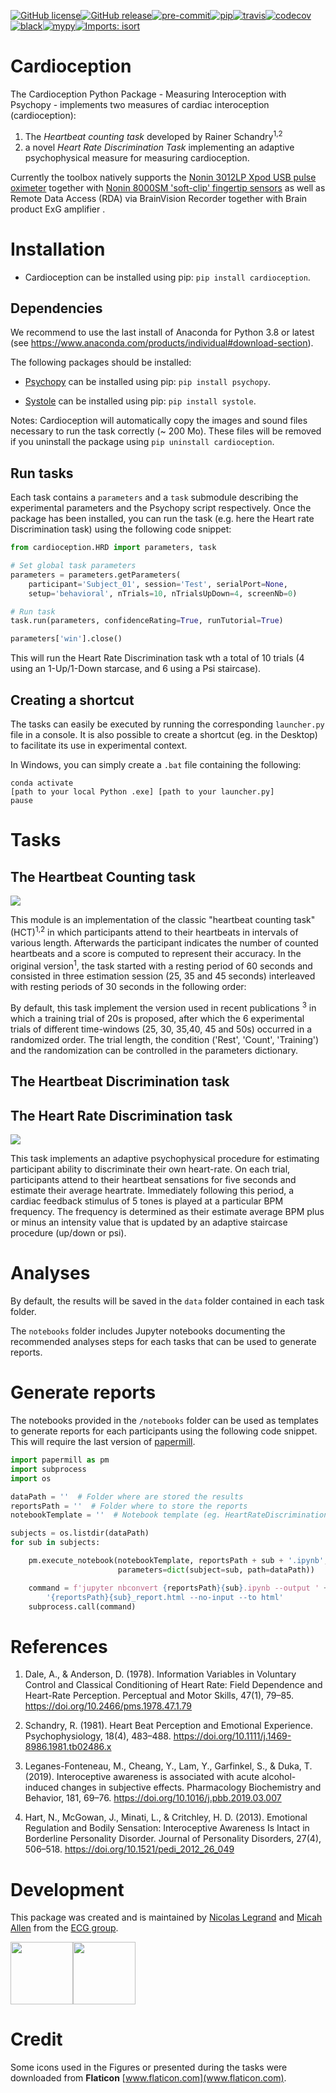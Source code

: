 [![GitHub license](https://img.shields.io/github/license/embodied-computation-group/Cardioception)](https://github.com/embodied-computation-group/Cardioception/blob/master/LICENSE)[![GitHub release](https://img.shields.io/github/release/embodied-computation-group/Cardioception)](https://GitHub.com/embodied-computation-group/Cardioception/releases/)[![pre-commit](https://img.shields.io/badge/pre--commit-enabled-brightgreen?logo=pre-commit&logoColor=white)](https://github.com/pre-commit/pre-commit)[![pip](https://badge.fury.io/py/cardioception.svg)](https://badge.fury.io/py/metadPy)[![travis](https://travis-ci.com/embodied-computation-group/Cardioception.svg?branch=master)](https://travis-ci.com/embodied-computation-group/Cardioception)[![codecov](https://codecov.io/gh/embodied-computation-group/Cardioception/branch/master/graph/badge.svg)](https://codecov.io/gh/embodied-computation-group/Cardioception)[![black](https://img.shields.io/badge/code%20style-black-000000.svg)](https://github.com/psf/black)[![mypy](http://www.mypy-lang.org/static/mypy_badge.svg)](http://mypy-lang.org/)[![Imports: isort](https://img.shields.io/badge/%20imports-isort-%231674b1?style=flat&labelColor=ef8336)](https://pycqa.github.io/isort/)


# Cardioception

The Cardioception Python Package - Measuring Interoception with Psychopy - implements two measures of cardiac interoception (cardioception):
1. The *Heartbeat counting task* developed by Rainer Schandry<sup>1,2</sup>
2. a novel *Heart Rate Discrimination Task* implementing an adaptive psychophysical measure for measuring cardioception.

Currently the toolbox natively supports the [Nonin 3012LP Xpod USB pulse oximeter](https://www.nonin.com/products/xpod/) together with [Nonin 8000SM 'soft-clip' fingertip sensors](https://www.nonin.com/products/8000s/) as well as Remote Data Access (RDA) via BrainVision Recorder together with Brain product ExG amplifier [](https://www.brainproducts.com/>).

# Installation

* Cardioception can be installed using pip:
  `pip install cardioception`.

## Dependencies

We recommend to use the last install of Anaconda for Python 3.8 or latest (see https://www.anaconda.com/products/individual#download-section).

The following packages should be installed:

* [Psychopy](https://www.psychopy.org/) can be installed using pip:
  `pip install psychopy`.

* [Systole](https://systole-docs.github.io/) can be installed using pip:
  `pip install systole`.

Notes: Cardioception will automatically copy the images and sound files necessary to run the task correctly (~ 200 Mo). These files will be removed if you uninstall the package using `pip uninstall cardioception`.

## Run tasks

Each task contains a `parameters` and a `task` submodule describing the experimental parameters and the Psychopy script respectively. Once the package has been installed, you can run the task (e.g. here the Heart rate Discrimination task) using the following code snippet:

```python
from cardioception.HRD import parameters, task

# Set global task parameters
parameters = parameters.getParameters(
    participant='Subject_01', session='Test', serialPort=None,
    setup='behavioral', nTrials=10, nTrialsUpDown=4, screenNb=0)

# Run task
task.run(parameters, confidenceRating=True, runTutorial=True)

parameters['win'].close()
```

This will run the Heart Rate Discrimination task wth a total of 10 trials (4 using an 1-Up/1-Down starcase, and 6 using a Psi staircase).
## Creating a shortcut

The tasks can easily be executed by running the corresponding `launcher.py` file in a console. It is also possible to create a shortcut (eg. in the Desktop) to facilitate its use in experimental context.

In Windows, you can simply create a `.bat` file containing the following:

```
conda activate
[path to your local Python .exe] [path to your launcher.py]
pause
```

# Tasks

## The Heartbeat Counting task

<img src= "images/HeartBeatCounting.png">

This module is an implementation of the classic "heartbeat counting task" (HCT)<sup>1,2</sup> in which participants attend to their heartbeats in intervals of various length. Afterwards the participant indicates the number of counted heartbeats and a score is computed to represent their accuracy. In the original version<sup>1</sup>, the task started with a resting period of 60 seconds and consisted in three estimation session (25, 35 and 45 seconds) interleaved with resting periods of 30 seconds in the following order:

By default, this task implement the version used in recent publications <sup>3</sup> in which a training trial of 20s is proposed, after which the 6 experimental trials of different time-windows (25, 30, 35,40, 45 and 50s) occurred in a randomized order. The trial length, the condition ('Rest', 'Count', 'Training') and the randomization can be controlled in the parameters dictionary.


## The Heartbeat Discrimination task


## The Heart Rate Discrimination task

<img src= "images/HeartRateDiscrimination.png">

This task implements an adaptive psychophysical procedure for estimating participant ability to discriminate their own heart-rate. On each trial, participants attend to their heartbeat sensations for five seconds and estimate their average heartrate. Immediately following this period, a cardiac feedback stimulus of 5 tones is played at a particular BPM frequency. The frequency is determined as their estimate average BPM plus or minus an intensity value that is updated by an adaptive staircase procedure (up/down or psi).

# Analyses

By default, the results will be saved in the `data` folder contained in each task folder.

The `notebooks` folder includes Jupyter notebooks documenting the recommended analyses steps for each tasks that can be used to generate reports.

# Generate reports

The notebooks provided in the `/notebooks` folder can be used as templates to generate reports for each participants using the following code snippet. This will require the last version of [papermill](https://papermill.readthedocs.io/en/latest/).

```python
import papermill as pm
import subprocess
import os

dataPath = ''  # Folder where are stored the results
reportsPath = ''  # Folder where to store the reports
notebookTemplate = ''  # Notebook template (eg. HeartRateDiscrimination.ipynb)

subjects = os.listdir(dataPath)
for sub in subjects:

    pm.execute_notebook(notebookTemplate, reportsPath + sub + '.ipynb',
                        parameters=dict(subject=sub, path=dataPath))

    command = f'jupyter nbconvert {reportsPath}{sub}.ipynb --output ' + \
        '{reportsPath}{sub}_report.html --no-input --to html'
    subprocess.call(command)
```

# References

1. Dale, A., & Anderson, D. (1978). Information Variables in Voluntary Control and Classical Conditioning of Heart Rate: Field Dependence and Heart-Rate Perception. Perceptual and Motor Skills, 47(1), 79–85. https://doi.org/10.2466/pms.1978.47.1.79

2. Schandry, R. (1981). Heart Beat Perception and Emotional Experience. Psychophysiology, 18(4), 483–488. https://doi.org/10.1111/j.1469-8986.1981.tb02486.x

3. Leganes-Fonteneau, M., Cheang, Y., Lam, Y., Garfinkel, S., & Duka, T. (2019). Interoceptive awareness is associated with acute alcohol-induced changes in subjective effects. Pharmacology Biochemistry and Behavior, 181, 69–76. https://doi.org/10.1016/j.pbb.2019.03.007

4. Hart, N., McGowan, J., Minati, L., & Critchley, H. D. (2013). Emotional Regulation and Bodily Sensation: Interoceptive Awareness Is Intact in Borderline Personality Disorder. Journal of Personality Disorders, 27(4), 506–518. https://doi.org/10.1521/pedi_2012_26_049

# Development
This package was created and is maintained by [Nicolas Legrand](https://legrandnico.github.io/) and [Micah Allen](https://micahallen.org/) from the [ECG group](https://the-ecg.org/).

<img src = "images/LabLogo.png" height ="100"><img src = "images/AU.png" height ="100">

# Credit
Some icons used in the Figures or presented during the tasks were downloaded from **Flaticon** [www.flaticon.com](www.flaticon.com).
